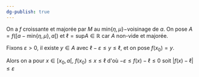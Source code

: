 ```yaml
---
dg-publish: true
---
```


On a $f$ croissante et majorée par $M$ au $\text{min}\{ \eta,\mu \}-$voisinage de $a$.
On pose $A=f([a-\text{min}\{ \eta,\mu \}, a[)$ et $\ell=\text{sup}A \in \mathbb{R}$ car $A$ non-vide et majorée.

Fixons $\varepsilon>0$, il existe $y\in A$ avec $\ell-\varepsilon\leq y\leq\ell$, et on pose $f(x_{0})=y$.

Alors on a pour $x\in [x_{0},a[$, $f(x_{0})\leq x \leq \ell$ d'où $-\varepsilon\leq f(x)-\ell\leq 0$ 
soit $\left| f(x)-\ell \right|\leq \varepsilon$
